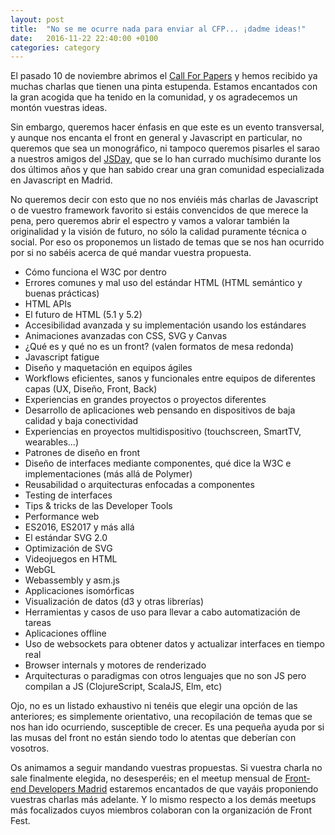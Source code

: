 ```yaml
---
layout: post
title:  "No se me ocurre nada para enviar al CFP... ¡dadme ideas!"
date:   2016-11-22 22:40:00 +0100
categories: category
---
```

El pasado 10 de noviembre abrimos el [Call For Papers][Call For Papers] y hemos recibido ya muchas charlas que tienen una pinta estupenda. Estamos encantados con la gran acogida que ha tenido en la comunidad, y os agradecemos un montón vuestras ideas.

Sin embargo, queremos hacer énfasis en que este es un evento transversal, y aunque nos encanta el front en general y Javascript en particular, no queremos que sea un monográfico, ni tampoco queremos pisarles el sarao a nuestros amigos del [JSDay][JSDay], que se lo han currado muchísimo durante los dos últimos años y que han sabido crear una gran comunidad especializada en Javascript
en Madrid.

No queremos decir con esto que no nos enviéis más charlas de Javascript o de vuestro framework favorito si estáis convencidos de que merece la pena, pero queremos abrir el espectro y vamos a valorar también la originalidad y la visión de futuro, no sólo la calidad puramente técnica o social. Por eso os proponemos un listado de temas que se nos han ocurrido por si no sabéis acerca de qué mandar vuestra propuesta.

- Cómo funciona el W3C por dentro
- Errores comunes y mal uso del estándar HTML (HTML semántico y buenas prácticas)
- HTML APIs
- El futuro de HTML (5.1 y 5.2)
- Accesibilidad avanzada y su implementación usando los estándares
- Animaciones avanzadas con CSS, SVG y Canvas
- ¿Qué es y qué no es un front? (valen formatos de mesa redonda)
- Javascript fatigue
- Diseño y maquetación en equipos ágiles
- Workflows eficientes, sanos y funcionales entre equipos de diferentes capas (UX, Diseño, Front, Back)
- Experiencias en grandes proyectos o proyectos diferentes
- Desarrollo de aplicaciones web pensando en dispositivos de baja calidad y baja conectividad
- Experiencias en proyectos multidispositivo (touchscreen, SmartTV, wearables...)
- Patrones de diseño en front
- Diseño de interfaces mediante componentes, qué dice la W3C e implementaciones (más allá de Polymer)
- Reusabilidad o arquitecturas enfocadas a componentes
- Testing de interfaces
- Tips & tricks de las Developer Tools
- Performance web 
- ES2016, ES2017 y más allá
- El estándar SVG 2.0
- Optimización de SVG
- Videojuegos en HTML
- WebGL
- Webassembly y asm.js
- Applicaciones isomórficas
- Visualización de datos (d3 y otras librerías)
- Herramientas y casos de uso para llevar a cabo automatización de tareas
- Aplicaciones offline
- Uso de websockets para obtener datos y actualizar interfaces en tiempo real
- Browser internals y motores de renderizado
- Arquitecturas o paradigmas con otros lenguajes que no son JS pero compilan a JS (ClojureScript, ScalaJS, Elm, etc)

Ojo, no es un listado exhaustivo ni tenéis que elegir una opción de las anteriores; es simplemente orientativo, una recopilación de temas que se nos han ido ocurriendo, susceptible de crecer. Es una pequeña ayuda por si las musas del front no están siendo todo lo atentas que deberían con vosotros.

Os animamos a seguir mandando vuestras propuestas. Si vuestra charla no sale finalmente elegida, no desesperéis; en el meetup mensual de [Front-end Developers Madrid][Front-end Developers Madrid] estaremos encantados de que vayáis proponiendo vuestras charlas más adelante. Y lo mismo respecto a los demás meetups más focalizados cuyos miembros colaboran con la organización de Front Fest.

[Front-end Developers Madrid]: https://www.meetup.com/es-ES/Front-end-Developers-Madrid/
[JSDay]: http://jsday.es/
[Call For Papers]: http://frontfest.es/#register

